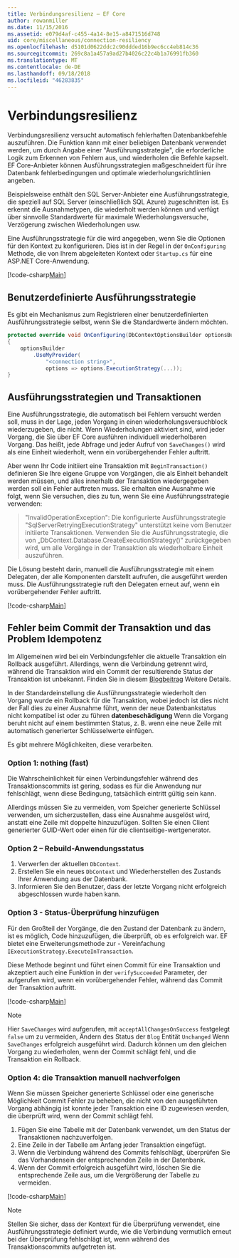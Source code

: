 ```yaml
---
title: Verbindungsresilienz – EF Core
author: rowanmiller
ms.date: 11/15/2016
ms.assetid: e079d4af-c455-4a14-8e15-a8471516d748
uid: core/miscellaneous/connection-resiliency
ms.openlocfilehash: d5101d0622ddc2c90ddded16b9ec6cc4eb814c36
ms.sourcegitcommit: 269c8a1a457a9ad27b4026c22c4b1a76991fb360
ms.translationtype: MT
ms.contentlocale: de-DE
ms.lasthandoff: 09/18/2018
ms.locfileid: "46283835"
---
```

# <a name="connection-resiliency"></a>Verbindungsresilienz

Verbindungsresilienz versucht automatisch fehlerhaften Datenbankbefehle auszuführen. Die Funktion kann mit einer beliebigen Datenbank verwendet werden, um durch Angabe einer "Ausführungsstrategie", die erforderliche Logik zum Erkennen von Fehlern aus, und wiederholen die Befehle kapselt. EF Core-Anbieter können Ausführungsstrategien maßgeschneidert für ihre Datenbank fehlerbedingungen und optimale wiederholungsrichtlinien angeben.

Beispielsweise enthält den SQL Server-Anbieter eine Ausführungsstrategie, die speziell auf SQL Server (einschließlich SQL Azure) zugeschnitten ist. Es erkennt die Ausnahmetypen, die wiederholt werden können und verfügt über sinnvolle Standardwerte für maximale Wiederholungsversuche, Verzögerung zwischen Wiederholungen usw.

Eine Ausführungsstrategie für die wird angegeben, wenn Sie die Optionen für den Kontext zu konfigurieren. Dies ist in der Regel in der `OnConfiguring` Methode, die von Ihrem abgeleiteten Kontext oder `Startup.cs` für eine ASP.NET Core-Anwendung.

[!code-csharp[Main](../../../samples/core/Miscellaneous/ConnectionResiliency/Program.cs#OnConfiguring)]

## <a name="custom-execution-strategy"></a>Benutzerdefinierte Ausführungsstrategie

Es gibt ein Mechanismus zum Registrieren einer benutzerdefinierten Ausführungsstrategie selbst, wenn Sie die Standardwerte ändern möchten.

``` csharp
protected override void OnConfiguring(DbContextOptionsBuilder optionsBuilder)
{
    optionsBuilder
        .UseMyProvider(
            "<connection string>",
            options => options.ExecutionStrategy(...));
}
```

## <a name="execution-strategies-and-transactions"></a>Ausführungsstrategien und Transaktionen

Eine Ausführungsstrategie, die automatisch bei Fehlern versucht werden soll, muss in der Lage, jeden Vorgang in einen wiederholungsversuchblock wiederzugeben, die nicht. Wenn Wiederholungen aktiviert sind, wird jeder Vorgang, die Sie über EF Core ausführen individuell wiederholbaren Vorgang. Das heißt, jede Abfrage und jeder Aufruf von `SaveChanges()` wird als eine Einheit wiederholt, wenn ein vorübergehender Fehler auftritt.

Aber wenn Ihr Code initiiert eine Transaktion mit `BeginTransaction()` definieren Sie Ihre eigene Gruppe von Vorgängen, die als Einheit behandelt werden müssen, und alles innerhalb der Transaktion wiedergegeben werden soll ein Fehler auftreten muss. Sie erhalten eine Ausnahme wie folgt, wenn Sie versuchen, dies zu tun, wenn Sie eine Ausführungsstrategie verwenden:

> "InvalidOperationException": Die konfigurierte Ausführungsstrategie "SqlServerRetryingExecutionStrategy" unterstützt keine vom Benutzer initiierte Transaktionen. Verwenden Sie die Ausführungsstrategie, die von „DbContext.Database.CreateExecutionStrategy()“ zurückgegeben wird, um alle Vorgänge in der Transaktion als wiederholbare Einheit auszuführen.

Die Lösung besteht darin, manuell die Ausführungsstrategie mit einem Delegaten, der alle Komponenten darstellt aufrufen, die ausgeführt werden muss. Die Ausführungsstrategie ruft den Delegaten erneut auf, wenn ein vorübergehender Fehler auftritt.

[!code-csharp[Main](../../../samples/core/Miscellaneous/ConnectionResiliency/Program.cs#ManualTransaction)]

## <a name="transaction-commit-failure-and-the-idempotency-issue"></a>Fehler beim Commit der Transaktion und das Problem Idempotenz

Im Allgemeinen wird bei ein Verbindungsfehler die aktuelle Transaktion ein Rollback ausgeführt. Allerdings, wenn die Verbindung getrennt wird, während die Transaktion wird ein Commit der resultierende Status der Transaktion ist unbekannt. Finden Sie in diesem [Blogbeitrag](https://blogs.msdn.com/b/adonet/archive/2013/03/11/sql-database-connectivity-and-the-idempotency-issue.aspx) Weitere Details.

In der Standardeinstellung die Ausführungsstrategie wiederholt den Vorgang wurde ein Rollback für die Transaktion, wobei jedoch ist dies nicht der Fall dies zu einer Ausnahme führt, wenn der neue Datenbankstatus nicht kompatibel ist oder zu führen **datenbeschädigung** Wenn die Vorgang beruht nicht auf einem bestimmten Status, z. B. wenn eine neue Zeile mit automatisch generierter Schlüsselwerte einfügen.

Es gibt mehrere Möglichkeiten, diese verarbeiten.

### <a name="option-1---do-almost-nothing"></a>Option 1: nothing (fast)

Die Wahrscheinlichkeit für einen Verbindungsfehler während des Transaktionscommits ist gering, sodass es für die Anwendung nur fehlschlägt, wenn diese Bedingung, tatsächlich eintritt gültig sein kann.

Allerdings müssen Sie zu vermeiden, vom Speicher generierte Schlüssel verwenden, um sicherzustellen, dass eine Ausnahme ausgelöst wird, anstatt eine Zeile mit doppelte hinzuzufügen. Sollten Sie einen Client generierter GUID-Wert oder einen für die clientseitige-wertgenerator.

### <a name="option-2---rebuild-application-state"></a>Option 2 – Rebuild-Anwendungsstatus

1. Verwerfen der aktuellen `DbContext`.
2. Erstellen Sie ein neues `DbContext` und Wiederherstellen des Zustands Ihrer Anwendung aus der Datenbank.
3. Informieren Sie den Benutzer, dass der letzte Vorgang nicht erfolgreich abgeschlossen wurde haben kann.

### <a name="option-3---add-state-verification"></a>Option 3 - Status-Überprüfung hinzufügen

Für den Großteil der Vorgänge, die den Zustand der Datenbank zu ändern, ist es möglich, Code hinzuzufügen, die überprüft, ob es erfolgreich war. EF bietet eine Erweiterungsmethode zur - Vereinfachung `IExecutionStrategy.ExecuteInTransaction`.

Diese Methode beginnt und führt einen Commit für eine Transaktion und akzeptiert auch eine Funktion in der `verifySucceeded` Parameter, der aufgerufen wird, wenn ein vorübergehender Fehler, während das Commit der Transaktion auftritt.

[!code-csharp[Main](../../../samples/core/Miscellaneous/ConnectionResiliency/Program.cs#Verification)]

> [!NOTE]
> Hier `SaveChanges` wird aufgerufen, mit `acceptAllChangesOnSuccess` festgelegt `false` um zu vermeiden, Ändern des Status der `Blog` Entität `Unchanged` Wenn `SaveChanges` erfolgreich ausgeführt wird. Dadurch können um den gleichen Vorgang zu wiederholen, wenn der Commit schlägt fehl, und die Transaktion ein Rollback.

### <a name="option-4---manually-track-the-transaction"></a>Option 4: die Transaktion manuell nachverfolgen

Wenn Sie müssen Speicher generierte Schlüssel oder eine generische Möglichkeit Commit Fehler zu beheben, die nicht von den ausgeführten Vorgang abhängig ist konnte jeder Transaktion eine ID zugewiesen werden, die überprüft wird, wenn der Commit schlägt fehl.

1. Fügen Sie eine Tabelle mit der Datenbank verwendet, um den Status der Transaktionen nachzuverfolgen.
2. Eine Zeile in der Tabelle am Anfang jeder Transaktion eingefügt.
3. Wenn die Verbindung während des Commits fehlschlägt, überprüfen Sie das Vorhandensein der entsprechenden Zeile in der Datenbank.
4. Wenn der Commit erfolgreich ausgeführt wird, löschen Sie die entsprechende Zeile aus, um die Vergrößerung der Tabelle zu vermeiden.

[!code-csharp[Main](../../../samples/core/Miscellaneous/ConnectionResiliency/Program.cs#Tracking)]

> [!NOTE]
> Stellen Sie sicher, dass der Kontext für die Überprüfung verwendet, eine Ausführungsstrategie definiert wurde, wie die Verbindung vermutlich erneut bei der Überprüfung fehlschlägt ist, wenn während des Transaktionscommits aufgetreten ist.

